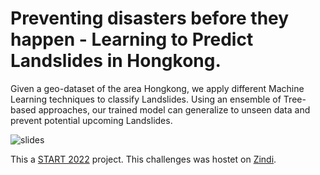 # Preventing disasters before they happen - Learning to Predict Landslides in Hongkong.
Given a geo-dataset of the area Hongkong, we apply different Machine Learning techniques to classify Landslides.
Using an ensemble of Tree-based approaches, our trained model can generalize to unseen data and prevent potential upcoming Landslides.

![slides](https://user-images.githubusercontent.com/56275048/160086185-60cb6aad-7709-4c86-81df-e419f859d350.jpeg)

This a [START 2022](https://www.starthack.eu) project. This challenges was hostet on [Zindi](https://zindi.africa/competitions/start-hack-22/).

